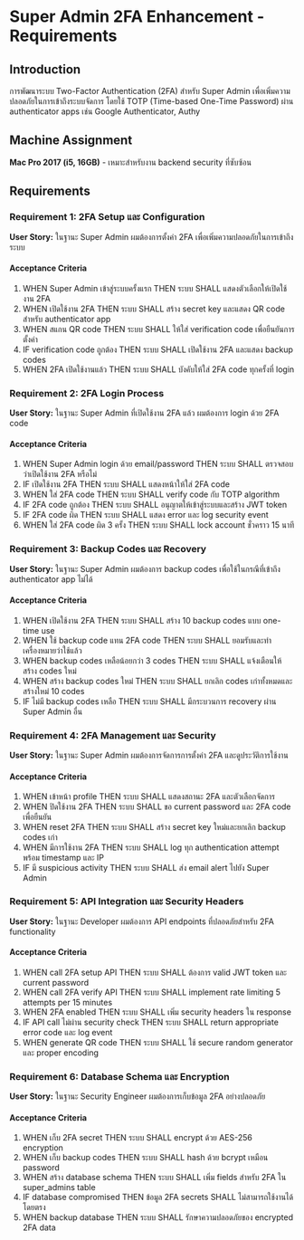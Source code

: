 # Super Admin 2FA Enhancement - Requirements

## Introduction

การพัฒนาระบบ Two-Factor Authentication (2FA) สำหรับ Super Admin เพื่อเพิ่มความปลอดภัยในการเข้าถึงระบบจัดการ โดยใช้ TOTP (Time-based One-Time Password) ผ่าน authenticator apps เช่น Google Authenticator, Authy

## Machine Assignment
**Mac Pro 2017 (i5, 16GB)** - เหมาะสำหรับงาน backend security ที่ซับซ้อน

## Requirements

### Requirement 1: 2FA Setup และ Configuration
**User Story:** ในฐานะ Super Admin ผมต้องการตั้งค่า 2FA เพื่อเพิ่มความปลอดภัยในการเข้าถึงระบบ

#### Acceptance Criteria
1. WHEN Super Admin เข้าสู่ระบบครั้งแรก THEN ระบบ SHALL แสดงตัวเลือกให้เปิดใช้งาน 2FA
2. WHEN เปิดใช้งาน 2FA THEN ระบบ SHALL สร้าง secret key และแสดง QR code สำหรับ authenticator app
3. WHEN สแกน QR code THEN ระบบ SHALL ให้ใส่ verification code เพื่อยืนยันการตั้งค่า
4. IF verification code ถูกต้อง THEN ระบบ SHALL เปิดใช้งาน 2FA และแสดง backup codes
5. WHEN 2FA เปิดใช้งานแล้ว THEN ระบบ SHALL บังคับให้ใส่ 2FA code ทุกครั้งที่ login

### Requirement 2: 2FA Login Process
**User Story:** ในฐานะ Super Admin ที่เปิดใช้งาน 2FA แล้ว ผมต้องการ login ด้วย 2FA code

#### Acceptance Criteria
1. WHEN Super Admin login ด้วย email/password THEN ระบบ SHALL ตรวจสอบว่าเปิดใช้งาน 2FA หรือไม่
2. IF เปิดใช้งาน 2FA THEN ระบบ SHALL แสดงหน้าให้ใส่ 2FA code
3. WHEN ใส่ 2FA code THEN ระบบ SHALL verify code กับ TOTP algorithm
4. IF 2FA code ถูกต้อง THEN ระบบ SHALL อนุญาตให้เข้าสู่ระบบและสร้าง JWT token
5. IF 2FA code ผิด THEN ระบบ SHALL แสดง error และ log security event
6. WHEN ใส่ 2FA code ผิด 3 ครั้ง THEN ระบบ SHALL lock account ชั่วคราว 15 นาที

### Requirement 3: Backup Codes และ Recovery
**User Story:** ในฐานะ Super Admin ผมต้องการ backup codes เพื่อใช้ในกรณีที่เข้าถึง authenticator app ไม่ได้

#### Acceptance Criteria
1. WHEN เปิดใช้งาน 2FA THEN ระบบ SHALL สร้าง 10 backup codes แบบ one-time use
2. WHEN ใช้ backup code แทน 2FA code THEN ระบบ SHALL ยอมรับและทำเครื่องหมายว่าใช้แล้ว
3. WHEN backup codes เหลือน้อยกว่า 3 codes THEN ระบบ SHALL แจ้งเตือนให้สร้าง codes ใหม่
4. WHEN สร้าง backup codes ใหม่ THEN ระบบ SHALL ยกเลิก codes เก่าทั้งหมดและสร้างใหม่ 10 codes
5. IF ไม่มี backup codes เหลือ THEN ระบบ SHALL มีกระบวนการ recovery ผ่าน Super Admin อื่น

### Requirement 4: 2FA Management และ Security
**User Story:** ในฐานะ Super Admin ผมต้องการจัดการการตั้งค่า 2FA และดูประวัติการใช้งาน

#### Acceptance Criteria
1. WHEN เข้าหน้า profile THEN ระบบ SHALL แสดงสถานะ 2FA และตัวเลือกจัดการ
2. WHEN ปิดใช้งาน 2FA THEN ระบบ SHALL ขอ current password และ 2FA code เพื่อยืนยัน
3. WHEN reset 2FA THEN ระบบ SHALL สร้าง secret key ใหม่และยกเลิก backup codes เก่า
4. WHEN มีการใช้งาน 2FA THEN ระบบ SHALL log ทุก authentication attempt พร้อม timestamp และ IP
5. IF มี suspicious activity THEN ระบบ SHALL ส่ง email alert ไปยัง Super Admin

### Requirement 5: API Integration และ Security Headers
**User Story:** ในฐานะ Developer ผมต้องการ API endpoints ที่ปลอดภัยสำหรับ 2FA functionality

#### Acceptance Criteria
1. WHEN call 2FA setup API THEN ระบบ SHALL ต้องการ valid JWT token และ current password
2. WHEN call 2FA verify API THEN ระบบ SHALL implement rate limiting 5 attempts per 15 minutes
3. WHEN 2FA enabled THEN ระบบ SHALL เพิ่ม security headers ใน response
4. IF API call ไม่ผ่าน security check THEN ระบบ SHALL return appropriate error code และ log event
5. WHEN generate QR code THEN ระบบ SHALL ใช้ secure random generator และ proper encoding

### Requirement 6: Database Schema และ Encryption
**User Story:** ในฐานะ Security Engineer ผมต้องการเก็บข้อมูล 2FA อย่างปลอดภัย

#### Acceptance Criteria
1. WHEN เก็บ 2FA secret THEN ระบบ SHALL encrypt ด้วย AES-256 encryption
2. WHEN เก็บ backup codes THEN ระบบ SHALL hash ด้วย bcrypt เหมือน password
3. WHEN สร้าง database schema THEN ระบบ SHALL เพิ่ม fields สำหรับ 2FA ใน super_admins table
4. IF database compromised THEN ข้อมูล 2FA secrets SHALL ไม่สามารถใช้งานได้โดยตรง
5. WHEN backup database THEN ระบบ SHALL รักษาความปลอดภัยของ encrypted 2FA data